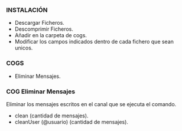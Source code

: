 ### INSTALACIÓN ###
- Descargar Ficheros.
- Descomprimir Ficheros.
- Añadir en la carpeta de cogs.
- Modificar los campos indicados dentro de cada fichero que sean unicos.

### COGS ###
- Eliminar Mensajes.


### COG Eliminar Mensajes ###
Eliminar los mensajes escritos en el canal que se ejecuta el comando.
  - clean (cantidad de mensajes).
  - cleanUser (@usuario) (cantidad de mensajes).
